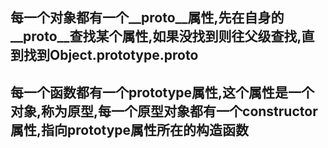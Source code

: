 ## 每一个对象都有一个__proto__属性,先在自身的__proto__查找某个属性,如果没找到则往父级查找,直到找到Object.prototype.__proto__

## 每一个函数都有一个prototype属性,这个属性是一个对象,称为原型,每一个原型对象都有一个constructor属性,指向prototype属性所在的构造函数
